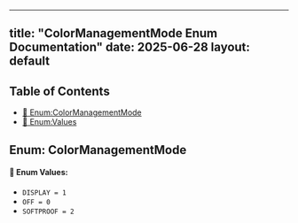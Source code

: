 <!-- Formatted by A³BS formatter.py -->
<!-- Generated by A³BS document.py -->
---
title: "ColorManagementMode Enum Documentation"
date: 2025-06-28
layout: default
---

## Table of Contents
- [🔧 Enum:ColorManagementMode](#enum-colormanagementmode)
- [🔧 Enum:Values](#enum-values)
## Enum: ColorManagementMode
#### 📝 Enum Values:
<a name="enum-values"></a>
  - `DISPLAY = 1`
  - `OFF = 0`
  - `SOFTPROOF = 2`